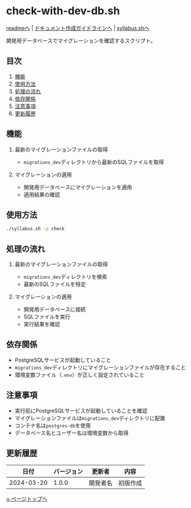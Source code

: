 <!--
更新時の注意事項:
- 準拠とは、類推せずに内容に従うこと
- 更新は docs/doc.md に準拠すること
-->

# check-with-dev-db.sh

[readmeへ](../README.md) | [ドキュメント作成ガイドラインへ](../doc.md) | [syllabus.shへ](./syllabus.md)

開発用データベースでマイグレーションを確認するスクリプト。

## 目次
1. [機能](#機能)
2. [使用方法](#使用方法)
3. [処理の流れ](#処理の流れ)
4. [依存関係](#依存関係)
5. [注意事項](#注意事項)
6. [更新履歴](#更新履歴)

## 機能

1. 最新のマイグレーションファイルの取得
   - `migrations_dev`ディレクトリから最新のSQLファイルを取得

2. マイグレーションの適用
   - 開発用データベースにマイグレーションを適用
   - 適用結果の確認

## 使用方法

```bash
./syllabus.sh -p check
```

## 処理の流れ

1. 最新のマイグレーションファイルの取得
   - `migrations_dev`ディレクトリを検索
   - 最新のSQLファイルを特定

2. マイグレーションの適用
   - 開発用データベースに接続
   - SQLファイルを実行
   - 実行結果を確認

## 依存関係

- PostgreSQLサービスが起動していること
- `migrations_dev`ディレクトリにマイグレーションファイルが存在すること
- 環境変数ファイル（`.env`）が正しく設定されていること

## 注意事項

- 実行前にPostgreSQLサービスが起動していることを確認
- マイグレーションファイルは`migrations_dev`ディレクトリに配置
- コンテナ名は`postgres-db`を使用
- データベース名とユーザー名は環境変数から取得

## 更新履歴

| 日付 | バージョン | 更新者 | 内容 |
|------|------------|--------|------|
| 2024-03-20 | 1.0.0 | 開発者名 | 初版作成 |

[🔝 ページトップへ](#check-with-dev-dbsh) 